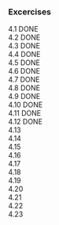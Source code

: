 ### Excercises
4.1 DONE  
4.2 DONE  
4.3 DONE  
4.4 DONE  
4.5 DONE  
4.6 DONE  
4.7 DONE  
4.8 DONE  
4.9 DONE  
4.10 DONE  
4.11 DONE  
4.12 DONE  
4.13  
4.14  
4.15  
4.16  
4.17  
4.18  
4.19  
4.20  
4.21  
4.22  
4.23  
